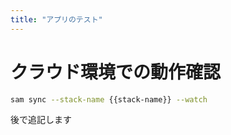 ```yaml
---
title: "アプリのテスト"
---
```


# クラウド環境での動作確認

```sh
sam sync --stack-name {{stack-name}} --watch
```

後で追記します
